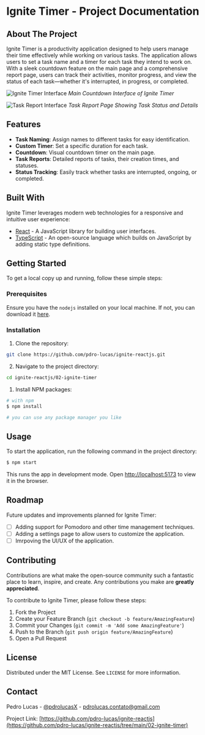 # Ignite Timer - Project Documentation

## About The Project

Ignite Timer is a productivity application designed to help users manage their time effectively while working on various tasks. The application allows users to set a task name and a timer for each task they intend to work on. With a sleek countdown feature on the main page and a comprehensive report page, users can track their activities, monitor progress, and view the status of each task—whether it's interrupted, in progress, or completed.

![Ignite Timer Interface](/public/preview/main.jpg)
_Main Countdown Interface of Ignite Timer_

![Task Report Interface](/public/preview/report.jpg)
_Task Report Page Showing Task Status and Details_

## Features

- **Task Naming**: Assign names to different tasks for easy identification.
- **Custom Timer**: Set a specific duration for each task.
- **Countdown**: Visual countdown timer on the main page.
- **Task Reports**: Detailed reports of tasks, their creation times, and statuses.
- **Status Tracking**: Easily track whether tasks are interrupted, ongoing, or completed.

## Built With

Ignite Timer leverages modern web technologies for a responsive and intuitive user experience:

- [React](https://reactjs.org/) - A JavaScript library for building user interfaces.
- [TypeScript](https://www.typescriptlang.org/) - An open-source language which builds on JavaScript by adding static type definitions.

## Getting Started

To get a local copy up and running, follow these simple steps:

### Prerequisites

Ensure you have the `nodejs` installed on your local machine. If not, you can download it [here](https://nodejs.org/en/download/).

### Installation

1. Clone the repository:

```sh
git clone https://github.com/pdro-lucas/ignite-reactjs.git
```

2. Navigate to the project directory:

```sh
cd ignite-reactjs/02-ignite-timer
```

1. Install NPM packages:

```sh
# with npm
$ npm install

# you can use any package manager you like
```

## Usage

To start the application, run the following command in the project directory:

```sh
$ npm start
```

This runs the app in development mode. Open [http://localhost:5173](http://localhost:5173) to view it in the browser.

## Roadmap

Future updates and improvements planned for Ignite Timer:

- [ ] Adding support for Pomodoro and other time management techniques.
- [ ] Adding a settings page to allow users to customize the application.
- [ ] Imrpoving the UI/UX of the application.

## Contributing

Contributions are what make the open-source community such a fantastic place to learn, inspire, and create. Any contributions you make are **greatly appreciated**.

To contribute to Ignite Timer, please follow these steps:

1. Fork the Project
2. Create your Feature Branch (`git checkout -b feature/AmazingFeature`)
3. Commit your Changes (`git commit -m 'Add some AmazingFeature'`)
4. Push to the Branch (`git push origin feature/AmazingFeature`)
5. Open a Pull Request

## License

Distributed under the MIT License. See `LICENSE` for more information.

## Contact

Pedro Lucas - [@pdrolucasX](https://twitter.com/pdrolucasX) - pdrolucas.contato@gmail.com

Project Link: [https://github.com/pdro-lucas/ignite-reactjs](https://github.com/pdro-lucas/ignite-reactjs/tree/main/02-ignite-timer)
